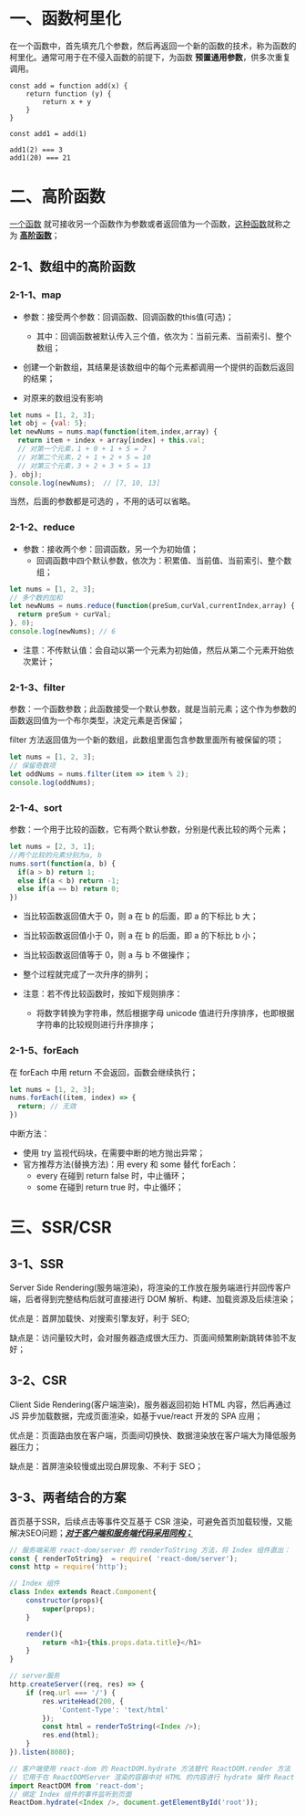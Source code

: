 # 一、函数柯里化

在一个函数中，首先填充几个参数，然后再返回一个新的函数的技术，称为函数的柯里化。通常可用于在不侵入函数的前提下，为函数 **预置通用参数**，供多次重复调用。

```
const add = function add(x) {
	return function (y) {
		return x + y
	}
}

const add1 = add(1)

add1(2) === 3
add1(20) === 21
```



# 二、高阶函数

<u>一个函数</u> 就可接收另一个函数作为参数或者返回值为一个函数，<u>这种函数</u>就称之为 **<u>高阶函数</u>**；

## 2-1、数组中的高阶函数

### 2-1-1、map

- 参数：接受两个参数：回调函数、回调函数的this值(可选)；
  - 其中：回调函数被默认传入三个值，依次为：当前元素、当前索引、整个数组；

- 创建一个新数组，其结果是该数组中的每个元素都调用一个提供的函数后返回的结果；
- 对原来的数组没有影响

```js
let nums = [1, 2, 3];
let obj = {val: 5};
let newNums = nums.map(function(item,index,array) {
  return item + index + array[index] + this.val; 
  // 对第一个元素，1 + 0 + 1 + 5 = 7
  // 对第二个元素，2 + 1 + 2 + 5 = 10
  // 对第三个元素，3 + 2 + 3 + 5 = 13
}, obj);
console.log(newNums);  // [7, 10, 13]
```

当然，后面的参数都是可选的 ，不用的话可以省略。

### 2-1-2、reduce

- 参数：接收两个参：回调函数，另一个为初始值；
  - 回调函数中四个默认参数，依次为：积累值、当前值、当前索引、整个数组；

```js
let nums = [1, 2, 3];
// 多个数的加和
let newNums = nums.reduce(function(preSum,curVal,currentIndex,array) {
  return preSum + curVal; 
}, 0);
console.log(newNums); // 6
```

- 注意：不传默认值：会自动以第一个元素为初始值，然后从第二个元素开始依次累计；



### 2-1-3、filter

参数：一个函数参数；此函数接受一个默认参数，就是当前元素；这个作为参数的函数返回值为一个布尔类型，决定元素是否保留；

filter 方法返回值为一个新的数组，此数组里面包含参数里面所有被保留的项；

```js
let nums = [1, 2, 3];
// 保留奇数项
let oddNums = nums.filter(item => item % 2);
console.log(oddNums);
```

### 2-1-4、sort

参数：一个用于比较的函数，它有两个默认参数，分别是代表比较的两个元素；

```js
let nums = [2, 3, 1];
//两个比较的元素分别为a, b
nums.sort(function(a, b) {
  if(a > b) return 1;
  else if(a < b) return -1;
  else if(a == b) return 0;
})
```

- 当比较函数返回值大于 0，则 a 在 b 的后面，即 a 的下标比 b 大；
- 当比较函数返回值小于 0，则 a 在 b 的后面，即 a 的下标比 b 小；
- 当比较函数返回值等于 0，则 a 与 b 不做操作；
- 整个过程就完成了一次升序的排列；

- 注意：若不传比较函数时，按如下规则排序：
  - 将数字转换为字符串，然后根据字母 unicode 值进行升序排序，也即根据字符串的比较规则进行升序排序；



### 2-1-5、forEach

在 forEach 中用 return 不会返回，函数会继续执行；

```js
let nums = [1, 2, 3];
nums.forEach((item, index) => {
  return; // 无效
})
```

中断方法：

- 使用 try 监视代码块，在需要中断的地方抛出异常；
- 官方推荐方法(替换方法)：用 every 和 some 替代 forEach：
  - every 在碰到 return false 时，中止循环；
  - some 在碰到 return true 时，中止循环；



# 三、SSR/CSR

## 3-1、SSR

Server Side Rendering(服务端渲染)，将渲染的工作放在服务端进行并回传客户端，后者得到完整结构后就可直接进行 DOM 解析、构建、加载资源及后续渲染；

优点是：首屏加载快、对搜索引擎友好，利于 SEO;

缺点是：访问量较大时，会对服务器造成很大压力、页面间频繁刷新跳转体验不友好；

## 3-2、CSR

Client Side Rendering(客户端渲染)，服务器返回初始 HTML 内容，然后再通过 JS 异步加载数据，完成页面渲染，如基于vue/react 开发的 SPA 应用；

优点是：页面路由放在客户端，页面间切换快、数据渲染放在客户端大为降低服务器压力；

缺点是：首屏渲染较慢或出现白屏现象、不利于 SEO；

## 3-3、两者结合的方案

首页基于SSR，后续点击等事件交互基于 CSR 渲染，可避免首页加载较慢，又能解决SEO问题；**<u>*对于客户端和服务端代码采用同构；*</u>**

```js
// 服务端采用 react-dom/server 的 renderToString 方法，将 Index 组件直出：
const { renderToString}  = require( 'react-dom/server');
const http = require('http');

// Index 组件
class Index extends React.Component{
    constructor(props){
        super(props);
    }

    render(){
        return <h1>{this.props.data.title}</h1>
    }
}

// server服务
http.createServer((req, res) => {
    if (req.url === '/') {
        res.writeHead(200, {
            'Content-Type': 'text/html'
        });
        const html = renderToString(<Index />);
        res.end(html);
    }
}).listen(8080);
```



```js
// 客户端使用 react-dom 的 ReactDOM.hydrate 方法替代 ReactDOM.render 方法
// 它用于在 ReactDOMServer 渲染的容器中对 HTML 的内容进行 hydrate 操作 React 会尝试在已有标记上绑定事件监听器。
import ReactDOM from 'react-dom';
// 绑定 Index 组件的事件监听到页面
ReactDom.hydrate(<Index />, document.getElementById('root'));
```